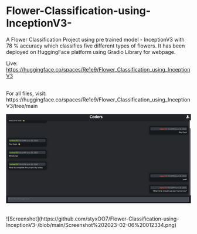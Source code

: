 # Flower-Classification-using-InceptionV3-
A Flower Classification Project using pre trained model - InceptionV3 with 78 % accuracy which classifies five different types of flowers. It has been deployed on HuggingFace platform using Gradio Library for webpage.
</br>

Live: https://huggingface.co/spaces/Re1e9/Flower_Classification_using_InceptionV3

</br>
For all files, visit: https://huggingface.co/spaces/Re1e9/Flower_Classification_using_InceptionV3/tree/main
</br>

![Screenshot](https://github.com/styxOO7/iConnect-Web-App/blob/master/c4.png)

</br>
![Screenshot](https://github.com/styxOO7/Flower-Classification-using-InceptionV3-/blob/main/Screenshot%202023-02-06%20012334.png)
</br>

